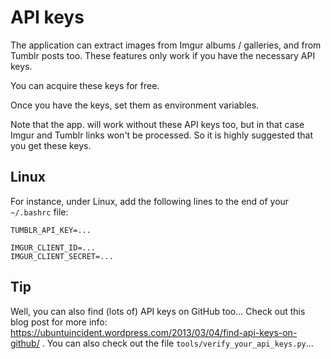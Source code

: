 API keys
========

The application can extract images from Imgur albums / galleries,
and from Tumblr posts too. These features only work if you have
the necessary API keys.

You can acquire these keys for free.

Once you have the keys, set them as environment variables.

Note that the app. will work without these API keys too, but
in that case Imgur and Tumblr links won't be processed. So it
is highly suggested that you get these keys.

Linux
-----

For instance, under Linux, add the following lines
to the end of your `~/.bashrc` file:

    TUMBLR_API_KEY=...

    IMGUR_CLIENT_ID=...
    IMGUR_CLIENT_SECRET=...

Tip
---

Well, you can also find (lots of) API keys on GitHub too...
Check out this blog post for more info:
https://ubuntuincident.wordpress.com/2013/03/04/find-api-keys-on-github/ .
You can also check out the file `tools/verify_your_api_keys.py`...
